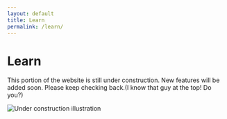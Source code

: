 ```yaml
---
layout: default
title: Learn
permalink: /learn/
---
```


<div class="section-intro">
  <h1>Learn</h1>
  <p>This portion of the website is still under construction. New features will be added soon. Please keep checking back.(I know that guy at the top! Do you?)</p>
  <img src="{{ '/assets/images/Under_Construction.png' | relative_url }}" alt="Under construction illustration" loading="lazy">
  
</div>
